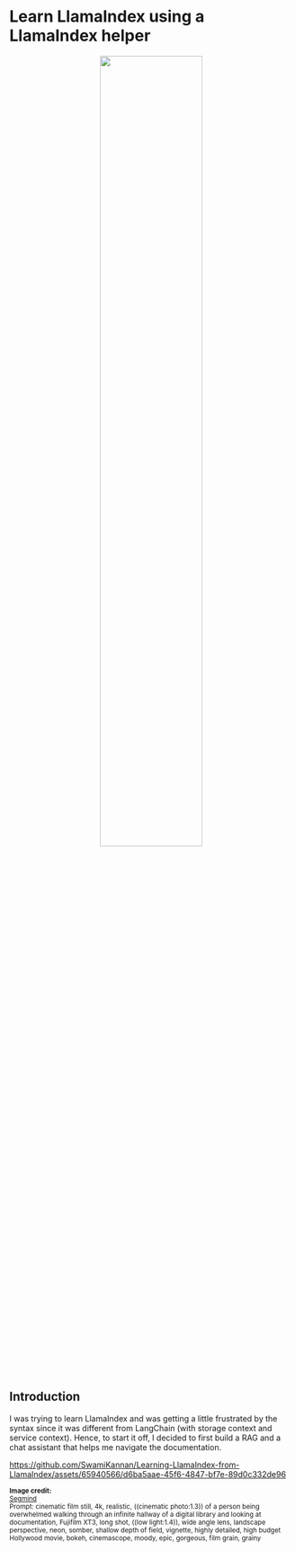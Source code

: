 # Learn LlamaIndex using a LlamaIndex helper
<p align="center">
  <img src = "https://github.com/SwamiKannan/Learning-LlamaIndex-from-LlamaIndex/blob/main/images/image%203.jpg", width = 60%>
</p>

## Introduction

I was trying to learn LlamaIndex and was getting a little frustrated by the syntax since it was different from LangChain (with storage context and service context). Hence, to start it off, I decided to first build a RAG and a chat assistant that helps me navigate the documentation.

https://github.com/SwamiKannan/Learning-LlamaIndex-from-LlamaIndex/assets/65940566/d6ba5aae-45f6-4847-bf7e-89d0c332de96

<sub>
<b>Image credit:</b> <br/> <a href="https://www.segmind.com/models/sdxl1.0-txt2img"> Segmind </a><br>
Prompt: cinematic film still, 4k, realistic, ((cinematic photo:1.3)) of a person being overwhelmed walking through an infinite hallway of a digital library and looking at documentation, Fujifilm XT3, long shot, ((low light:1.4)), wide angle lens, landscape perspective, neon, somber, shallow depth of field, vignette, highly detailed, high budget Hollywood movie, bokeh, cinemascope, moody, epic, gorgeous, film grain, grainy
